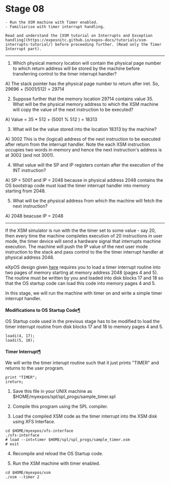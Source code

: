 # Stage 08

```ad-abstract
- Run the XSM machine with Timer enabled.
- Familiarise with timer interrupt handling.
```

```ad-info
Read and understand the [XSM tutorial on Interrupts and Exception handling](https://exposnitc.github.io/expos-docs/tutorials/xsm-interrupts-tutorial/) before proceeding further. (Read only the Timer Interrupt part).
```

---

1. Which physical memory location will contain the physical page number to which return address will be stored by the machine before transferring control to the timer interrupt handler?

A) The stack pointer has the physical page number to return after iret. So, 29696 + (5001/512) = 29714

2. Suppose further that the memory location 29714 contains value 35. What will be the physical memory address to which the XSM machine will copy the value of the next instruction to be executed?

A) Value = 35 * 512 + (5001 % 512 ) = 18313

3. What will be the value stored into the location 18313 by the machine?

A) 3002 This is the (logical) address of the next instruction to be executed after return from the interrupt handler. Note the each XSM instruction occupies two words in memory and hence the next instruction's address is at 3002 (and not 3001).

4. What value will the SP and IP registers contain after the execution of the INT instruction?

A) SP = 5001 and IP = 2048 because in physical address 2048 contains the OS bootstrap code must load the timer interrupt handler into memory starting from 2048.

5. What will be the physical address from which the machine will fetch the next instruction?

A) 2048 beacuse IP = 2048

---

If the XSM simulator is run with the the timer set to some value - say 20, then every time the machine completes execution of 20 instructions in user mode, the timer device will send a hardware signal that interrupts machine execution. The machine will push the IP value of the next user mode instruction to the stack and pass control to the the timer interrupt handler at physical address 2048.

eXpOS design given [here](https://exposnitc.github.io/expos-docs/os-implementation/) requires you to load a timer interrupt routine into two pages of memory starting at memory address 2048 (pages 4 and 5). The routine must be written by you and loaded into disk blocks 17 and 18 so that the OS startup code can load this code into memory pages 4 and 5.

In this stage, we will run the machine with timer on and write a simple timer interrupt handler.

#### Modifications to OS Startup Code[¶](https://exposnitc.github.io/expos-docs/roadmap/stage-08/#modifications-to-os-startup-code "Permanent link")

OS Startup code used in the previous stage has to be modified to load the timer interrupt routine from disk blocks 17 and 18 to memory pages 4 and 5.

```
loadi(4, 17);
loadi(5, 18);
```

#### Timer Interrupt[¶](https://exposnitc.github.io/expos-docs/roadmap/stage-08/#timer-interrupt "Permanent link")

We will write the timer interupt routine such that it just prints "TIMER" and returns to the user program.

```
print "TIMER";
ireturn;
```

1) Save this file in your UNIX machine as $HOME/myexpos/spl/spl_progs/sample_timer.spl

2) Compile this program using the SPL compiler.

3) Load the compiled XSM code as the timer interrupt into the XSM disk using XFS Interface.

```
cd $HOME/myexpos/xfs-interface
./xfs-interface
# load --int=timer $HOME/spl/spl_progs/sample_timer.xsm
# exit
```
4) Recompile and reload the OS Startup code.

5) Run the XSM machine with timer enabled.

```
cd $HOME/myexpos/xsm
./xsm --timer 2
```



































